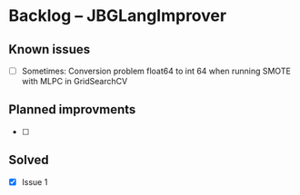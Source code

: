 # Backlog – JBGLangImprover

## Known issues
- [ ] Sometimes: Conversion problem float64 to int 64 when running SMOTE with MLPC in GridSearchCV
 
## Planned improvments
- [ ] 

## Solved
- [x] Issue 1
